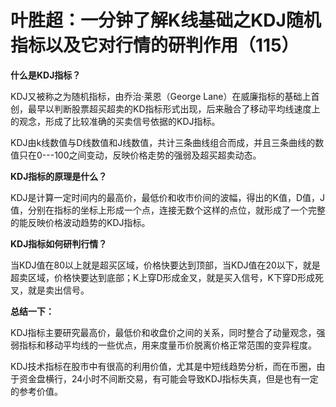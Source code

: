 # 叶胜超：一分钟了解K线基础之KDJ随机指标以及它对行情的研判作用（115）

**什么是KDJ指标？**



KDJ又被称之为随机指标，由乔治·莱恩（George Lane）在威廉指标的基础上首创，最早以判断股票超买超卖的KD指标形式出现，后来融合了移动平均线速度上的观念，形成了比较准确的买卖信号依据的KDJ指标。






KDJ由k线数值与D线数值和J线数值，共计三条曲线组合而成，并且三条曲线的数值只在0---100之间变动，反映价格走势的强弱及超买超卖动态。





**KDJ指标的原理是什么？**



KDJ是计算一定时间内的最高价，最低价和收市价间的波幅，得出的K值，D值，J值，分别在指标的坐标上形成一个点，连接无数个这样的点位，就形成了一个完整的能反映价格波动趋势的KDJ指标。



**KDJ指标如何研判行情？**



当KDJ值在80以上就是超买区域，价格快要达到顶部，当KDJ值在20以下，就是超卖区域，价格快要达到底部；K上穿D形成金叉，就是买入信号，K下穿D形成死叉，就是卖出信号。



**总结一下：**



KDJ指标主要研究最高价，最低价和收盘价之间的关系，同时整合了动量观念，强弱指标和移动平均线的一些优点，用来度量币价脱离价格正常范围的变异程度。



KDJ技术指标在股市中有很高的利用价值，尤其是中短线趋势分析，而在币圈，由于资金盘横行，24小时不间断交易，有可能会导致KDJ指标失真，但是也有一定的参考价值。

